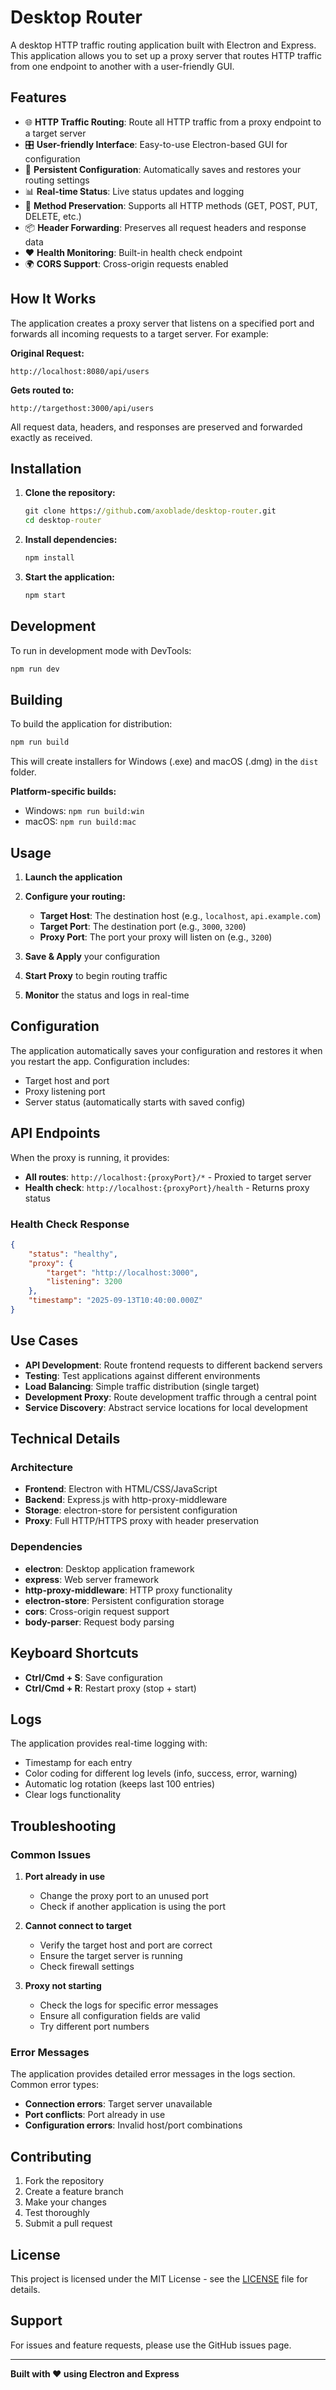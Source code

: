 # Desktop Router

A desktop HTTP traffic routing application built with Electron and Express. This application allows you to set up a proxy server that routes HTTP traffic from one endpoint to another with a user-friendly GUI.

## Features

- 🌐 **HTTP Traffic Routing**: Route all HTTP traffic from a proxy endpoint to a target server
- 🎛️ **User-friendly Interface**: Easy-to-use Electron-based GUI for configuration
- 💾 **Persistent Configuration**: Automatically saves and restores your routing settings
- 📊 **Real-time Status**: Live status updates and logging
- 🔄 **Method Preservation**: Supports all HTTP methods (GET, POST, PUT, DELETE, etc.)
- 📦 **Header Forwarding**: Preserves all request headers and response data
- ❤️ **Health Monitoring**: Built-in health check endpoint
- 🌍 **CORS Support**: Cross-origin requests enabled

## How It Works

The application creates a proxy server that listens on a specified port and forwards all incoming requests to a target server. For example:

**Original Request:**

```
http://localhost:8080/api/users
```

**Gets routed to:**

```
http://targethost:3000/api/users
```

All request data, headers, and responses are preserved and forwarded exactly as received.

## Installation

1. **Clone the repository:**

   ```cmd
   git clone https://github.com/axoblade/desktop-router.git
   cd desktop-router
   ```

2. **Install dependencies:**

   ```cmd
   npm install
   ```

3. **Start the application:**
   ```cmd
   npm start
   ```

## Development

To run in development mode with DevTools:

```cmd
npm run dev
```

## Building

To build the application for distribution:

```cmd
npm run build
```

This will create installers for Windows (.exe) and macOS (.dmg) in the `dist` folder.

**Platform-specific builds:**

- Windows: `npm run build:win`
- macOS: `npm run build:mac`

## Usage

1. **Launch the application**
2. **Configure your routing:**

   - **Target Host**: The destination host (e.g., `localhost`, `api.example.com`)
   - **Target Port**: The destination port (e.g., `3000`, `3200`)
   - **Proxy Port**: The port your proxy will listen on (e.g., `3200`)

3. **Save & Apply** your configuration
4. **Start Proxy** to begin routing traffic
5. **Monitor** the status and logs in real-time

## Configuration

The application automatically saves your configuration and restores it when you restart the app. Configuration includes:

- Target host and port
- Proxy listening port
- Server status (automatically starts with saved config)

## API Endpoints

When the proxy is running, it provides:

- **All routes**: `http://localhost:{proxyPort}/*` - Proxied to target server
- **Health check**: `http://localhost:{proxyPort}/health` - Returns proxy status

### Health Check Response

```json
{
	"status": "healthy",
	"proxy": {
		"target": "http://localhost:3000",
		"listening": 3200
	},
	"timestamp": "2025-09-13T10:40:00.000Z"
}
```

## Use Cases

- **API Development**: Route frontend requests to different backend servers
- **Testing**: Test applications against different environments
- **Load Balancing**: Simple traffic distribution (single target)
- **Development Proxy**: Route development traffic through a central point
- **Service Discovery**: Abstract service locations for local development

## Technical Details

### Architecture

- **Frontend**: Electron with HTML/CSS/JavaScript
- **Backend**: Express.js with http-proxy-middleware
- **Storage**: electron-store for persistent configuration
- **Proxy**: Full HTTP/HTTPS proxy with header preservation

### Dependencies

- **electron**: Desktop application framework
- **express**: Web server framework
- **http-proxy-middleware**: HTTP proxy functionality
- **electron-store**: Persistent configuration storage
- **cors**: Cross-origin request support
- **body-parser**: Request body parsing

## Keyboard Shortcuts

- **Ctrl/Cmd + S**: Save configuration
- **Ctrl/Cmd + R**: Restart proxy (stop + start)

## Logs

The application provides real-time logging with:

- Timestamp for each entry
- Color coding for different log levels (info, success, error, warning)
- Automatic log rotation (keeps last 100 entries)
- Clear logs functionality

## Troubleshooting

### Common Issues

1. **Port already in use**

   - Change the proxy port to an unused port
   - Check if another application is using the port

2. **Cannot connect to target**

   - Verify the target host and port are correct
   - Ensure the target server is running
   - Check firewall settings

3. **Proxy not starting**
   - Check the logs for specific error messages
   - Ensure all configuration fields are valid
   - Try different port numbers

### Error Messages

The application provides detailed error messages in the logs section. Common error types:

- **Connection errors**: Target server unavailable
- **Port conflicts**: Port already in use
- **Configuration errors**: Invalid host/port combinations

## Contributing

1. Fork the repository
2. Create a feature branch
3. Make your changes
4. Test thoroughly
5. Submit a pull request

## License

This project is licensed under the MIT License - see the [LICENSE](LICENSE) file for details.

## Support

For issues and feature requests, please use the GitHub issues page.

---

**Built with ❤️ using Electron and Express**
